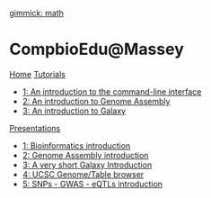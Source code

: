 [gimmick: math]()
# CompbioEdu@Massey

[Home](index.md)
[Tutorials]()

  - [1: An introduction to the command-line interface](cli/index.md)
  - [2: An introduction to Genome Assembly](genome-assembly/index.md)
  - [3: An introduction to Galaxy](galaxy-intro/index.md)

[Presentations]()

  - [1: Bioinformatics introduction](http://dx.doi.org/10.6084/m9.figshare.1506799)
  - [2: Genome Assembly introduction](http://dx.doi.org/10.6084/m9.figshare.1506793)
  - [3: A very short Galaxy Introduction](http://dx.doi.org/10.6084/m9.figshare.1537481)
  - [4: UCSC Genome/Table browser](http://dx.doi.org/10.6084/m9.figshare.1537482)
  - [5: SNPs - GWAS - eQTLs introduction](http://dx.doi.org/10.6084/m9.figshare.1515026) 
